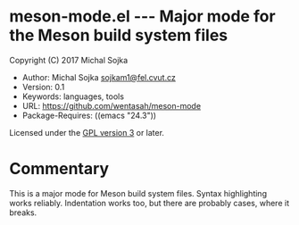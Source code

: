 # meson-mode.el --- Major mode for the Meson build system files

Copyright (C) 2017  Michal Sojka

* Author: Michal Sojka <sojkam1@fel.cvut.cz>
* Version: 0.1
* Keywords: languages, tools
* URL: https://github.com/wentasah/meson-mode
* Package-Requires: ((emacs "24.3"))

Licensed under the [GPL version 3](http://www.gnu.org/licenses/) or later.

# Commentary

This is a major mode for Meson build system files. Syntax
highlighting works reliably. Indentation works too, but there are
probably cases, where it breaks.
